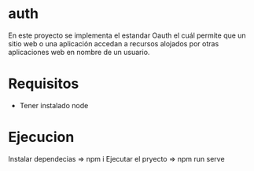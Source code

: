# auth

En este proyecto se implementa el estandar Oauth el cuál permite que un sitio web o una aplicación accedan a recursos alojados por otras aplicaciones web en nombre de un usuario.

# Requisitos

- Tener instalado node

# Ejecucion

Instalar dependecias => npm i
Ejecutar el pryecto => npm run serve
